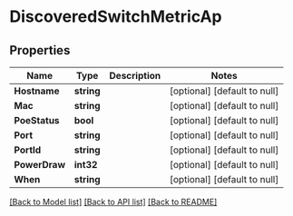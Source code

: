 # DiscoveredSwitchMetricAp

## Properties
Name | Type | Description | Notes
------------ | ------------- | ------------- | -------------
**Hostname** | **string** |  | [optional] [default to null]
**Mac** | **string** |  | [optional] [default to null]
**PoeStatus** | **bool** |  | [optional] [default to null]
**Port** | **string** |  | [optional] [default to null]
**PortId** | **string** |  | [optional] [default to null]
**PowerDraw** | **int32** |  | [optional] [default to null]
**When** | **string** |  | [optional] [default to null]

[[Back to Model list]](../README.md#documentation-for-models) [[Back to API list]](../README.md#documentation-for-api-endpoints) [[Back to README]](../README.md)

